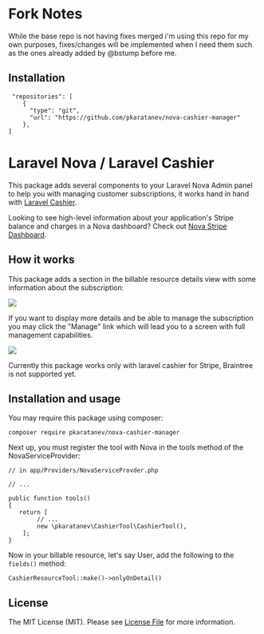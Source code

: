 # Fork Notes

While the base repo is not having fixes merged i'm using this repo for my own purposes, fixes/changes will be implemented when I need them such as the ones already added by @bstump before me.

## Installation

```
 "repositories": [
    {
      "type": "git",
      "url": "https://github.com/pkaratanev/nova-cashier-manager"
    },
]
```

# Laravel Nova / Laravel Cashier

This package adds several components to your Laravel Nova Admin panel to help you with managing customer subscriptions, it works hand
in hand with [Laravel Cashier](https://github.com/laravel/cashier).

Looking to see high-level information about your application's Stripe balance and charges in a Nova dashboard? Check out [Nova Stripe Dashboard](https://github.com/tightenco/nova-stripe).


## How it works

This package adds a section in the billable resource details view with some information about the subscription:

<img src="https://github.com/pkaratanev/nova-cashier-tool/blob/master/resource-tool.jpg?raw=true">

If you want to display more details and be able to manage the subscription you may click the "Manage" link which will lead you
to a screen with full management capabilities.

<img src="https://github.com/pkaratanev/nova-cashier-tool/blob/master/billable-screen.jpg?raw=true">

Currently this package works only with laravel cashier for Stripe, Braintree is not supported yet.

## Installation and usage

You may require this package using composer:

```
composer require pkaratanev/nova-cashier-manager
```

Next up, you must register the tool with Nova in the tools method of the NovaServiceProvider:

```
// in app/Providers/NovaServiceProvder.php

// ...

public function tools()
{
   return [
        // ...
        new \pkaratanev\CashierTool\CashierTool(),
    ];
}
```

Now in your billable resource, let's say User, add the following to the `fields()` method:

```
CashierResourceTool::make()->onlyOnDetail()
```


## License

The MIT License (MIT). Please see [License File](LICENSE.md) for more information.
